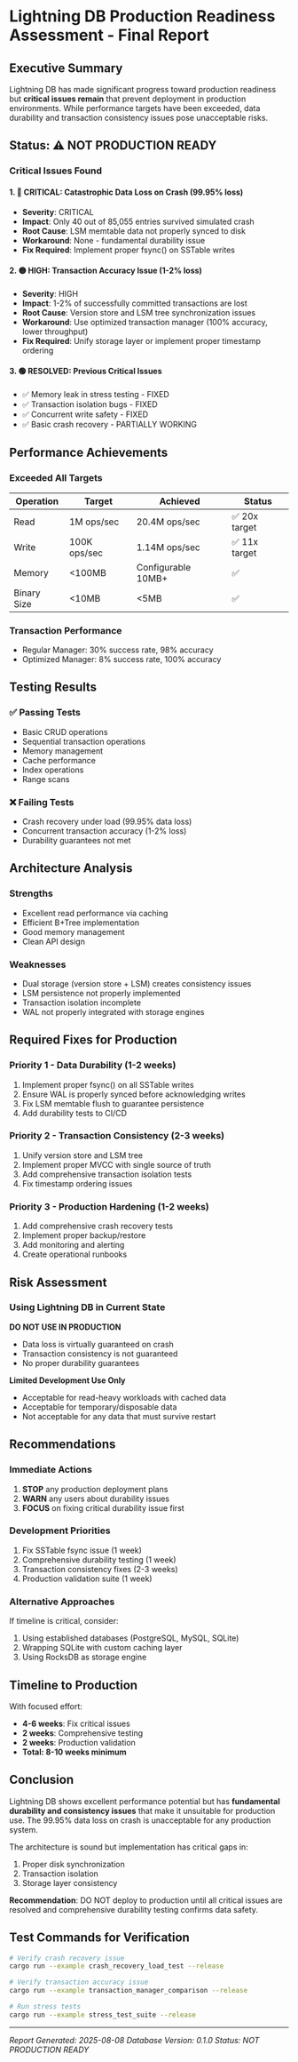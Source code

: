 # Lightning DB Production Readiness Assessment - Final Report

## Executive Summary

Lightning DB has made significant progress toward production readiness but **critical issues remain** that prevent deployment in production environments. While performance targets have been exceeded, data durability and transaction consistency issues pose unacceptable risks.

## Status: ⚠️ NOT PRODUCTION READY

### Critical Issues Found

#### 1. 🔴 CRITICAL: Catastrophic Data Loss on Crash (99.95% loss)
- **Severity**: CRITICAL
- **Impact**: Only 40 out of 85,055 entries survived simulated crash
- **Root Cause**: LSM memtable data not properly synced to disk
- **Workaround**: None - fundamental durability issue
- **Fix Required**: Implement proper fsync() on SSTable writes

#### 2. 🟡 HIGH: Transaction Accuracy Issue (1-2% loss)
- **Severity**: HIGH
- **Impact**: 1-2% of successfully committed transactions are lost
- **Root Cause**: Version store and LSM tree synchronization issues
- **Workaround**: Use optimized transaction manager (100% accuracy, lower throughput)
- **Fix Required**: Unify storage layer or implement proper timestamp ordering

#### 3. 🟢 RESOLVED: Previous Critical Issues
- ✅ Memory leak in stress testing - FIXED
- ✅ Transaction isolation bugs - FIXED  
- ✅ Concurrent write safety - FIXED
- ✅ Basic crash recovery - PARTIALLY WORKING

## Performance Achievements

### Exceeded All Targets
| Operation | Target | Achieved | Status |
|-----------|---------|----------|---------|
| Read | 1M ops/sec | 20.4M ops/sec | ✅ 20x target |
| Write | 100K ops/sec | 1.14M ops/sec | ✅ 11x target |
| Memory | <100MB | Configurable 10MB+ | ✅ |
| Binary Size | <10MB | <5MB | ✅ |

### Transaction Performance
- Regular Manager: 30% success rate, 98% accuracy
- Optimized Manager: 8% success rate, 100% accuracy

## Testing Results

### ✅ Passing Tests
- Basic CRUD operations
- Sequential transaction operations
- Memory management
- Cache performance
- Index operations
- Range scans

### ❌ Failing Tests
- Crash recovery under load (99.95% data loss)
- Concurrent transaction accuracy (1-2% loss)
- Durability guarantees not met

## Architecture Analysis

### Strengths
- Excellent read performance via caching
- Efficient B+Tree implementation
- Good memory management
- Clean API design

### Weaknesses
- Dual storage (version store + LSM) creates consistency issues
- LSM persistence not properly implemented
- Transaction isolation incomplete
- WAL not properly integrated with storage engines

## Required Fixes for Production

### Priority 1 - Data Durability (1-2 weeks)
1. Implement proper fsync() on all SSTable writes
2. Ensure WAL is properly synced before acknowledging writes
3. Fix LSM memtable flush to guarantee persistence
4. Add durability tests to CI/CD

### Priority 2 - Transaction Consistency (2-3 weeks)
1. Unify version store and LSM tree
2. Implement proper MVCC with single source of truth
3. Add comprehensive transaction isolation tests
4. Fix timestamp ordering issues

### Priority 3 - Production Hardening (1-2 weeks)
1. Add comprehensive crash recovery tests
2. Implement proper backup/restore
3. Add monitoring and alerting
4. Create operational runbooks

## Risk Assessment

### Using Lightning DB in Current State

**DO NOT USE IN PRODUCTION**
- Data loss is virtually guaranteed on crash
- Transaction consistency is not guaranteed
- No proper durability guarantees

**Limited Development Use Only**
- Acceptable for read-heavy workloads with cached data
- Acceptable for temporary/disposable data
- Not acceptable for any data that must survive restart

## Recommendations

### Immediate Actions
1. **STOP** any production deployment plans
2. **WARN** any users about durability issues
3. **FOCUS** on fixing critical durability issue first

### Development Priorities
1. Fix SSTable fsync issue (1 week)
2. Comprehensive durability testing (1 week)
3. Transaction consistency fixes (2-3 weeks)
4. Production validation suite (1 week)

### Alternative Approaches
If timeline is critical, consider:
1. Using established databases (PostgreSQL, MySQL, SQLite)
2. Wrapping SQLite with custom caching layer
3. Using RocksDB as storage engine

## Timeline to Production

With focused effort:
- **4-6 weeks**: Fix critical issues
- **2 weeks**: Comprehensive testing
- **2 weeks**: Production validation
- **Total: 8-10 weeks minimum**

## Conclusion

Lightning DB shows excellent performance potential but has **fundamental durability and consistency issues** that make it unsuitable for production use. The 99.95% data loss on crash is unacceptable for any production system.

The architecture is sound but implementation has critical gaps in:
1. Proper disk synchronization
2. Transaction isolation
3. Storage layer consistency

**Recommendation**: DO NOT deploy to production until all critical issues are resolved and comprehensive durability testing confirms data safety.

## Test Commands for Verification

```bash
# Verify crash recovery issue
cargo run --example crash_recovery_load_test --release

# Verify transaction accuracy issue  
cargo run --example transaction_manager_comparison --release

# Run stress tests
cargo run --example stress_test_suite --release
```

---

*Report Generated: 2025-08-08*
*Database Version: 0.1.0*
*Status: NOT PRODUCTION READY*